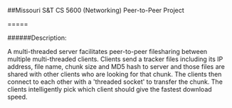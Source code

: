 ##Missouri S&amp;T CS 5600 (Networking) Peer-to-Peer Project

=====

######Description: 

A multi-threaded server facilitates peer-to-peer filesharing between multiple multi-threaded clients. Clients send a tracker files including its IP address, file name, chunk size and MD5 hash to server and those files are shared with other clients who are looking for that chunk. The clients then connect to each other with a 'threaded socket' to transfer the chunk. The clients intelligently pick which client should give the fastest download speed.

